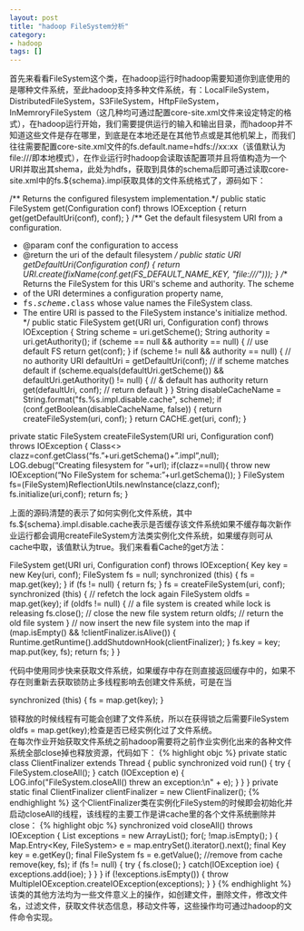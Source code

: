 ```yaml
---
layout: post
title: "hadoop FileSystem分析"
category: 
- hadoop
tags: []
---
```






首先来看看FileSystem这个类，在hadoop运行时hadoop需要知道你到底使用的是哪种文件系统，至此hadoop支持多种文件系统，有：LocalFileSystem，DistributedFileSystem，S3FileSystem，HftpFileSystem，InMemroryFileSystem（这几种均可通过配置core-site.xml文件来设定特定的格式），在hadoop运行开始，我们需要提供运行的输入和输出目录，而hadoop并不知道这些文件是存在哪里，到底是在本地还是在其他节点或是其他机架上，而我们往往需要配置core-site.xml文件的fs.default.name=hdfs://xx:xx（该值默认为file:///即本地模式），在作业运行时hadoop会读取该配置项并且将值构造为一个URI并取出其shema，此处为hdfs，获取到具体的schema后即可通过读取core-site.xml中的fs.${schema}.impl获取具体的文件系统格式了，源码如下：

/** Returns the configured filesystem implementation.*/
public static FileSystem get(Configuration conf) throws IOException {
	return get(getDefaultUri(conf), conf);
}
/** Get the default filesystem URI from a configuration.
   * @param conf the configuration to access
   * @return the uri of the default filesystem
*/
public static URI getDefaultUri(Configuration conf) {
	return URI.create(fixName(conf.get(FS_DEFAULT_NAME_KEY, "file:///")));
}
/** Returns the FileSystem for this URI's scheme and authority.  The scheme
   * of the URI determines a configuration property name,
   * <tt>fs.<i>scheme</i>.class</tt> whose value names the FileSystem class.
   * The entire URI is passed to the FileSystem instance's initialize method.
*/
public static FileSystem get(URI uri, Configuration conf) throws IOException {
	String scheme = uri.getScheme();
	String authority = uri.getAuthority();
	if (scheme == null && authority == null) {     // use default FS
		return get(conf);
	}
	if (scheme != null && authority == null) {     // no authority
		URI defaultUri = getDefaultUri(conf);
		// if scheme matches default
		if (scheme.equals(defaultUri.getScheme()) && defaultUri.getAuthority() != null) {  // & default has authority
			return get(defaultUri, conf);              // return default
		}
	}
	String disableCacheName = String.format("fs.%s.impl.disable.cache", scheme);
    	if (conf.getBoolean(disableCacheName, false)) {
      		return createFileSystem(uri, conf);
    	}
    	return CACHE.get(uri, conf);
}

private static FileSystem createFileSystem(URI uri, Configuration conf) throws IOException {
    	Class<> clazz=conf.getClass(“fs.”+uri.getSchema()+”.impl”,null);
	LOG.debug(“Creating filesystem for ”+url);
	if(clazz==null){
		throw new IOException(“No FileSystem for schema:”+url.getSchema());
	}
	FileSystem fs=(FileSystem)ReflectionUtils.newInstance(clazz,conf);
	fs.initialize(uri,conf);
	return fs;
}

上面的源码清楚的表示了如何实例化文件系统，其中fs.${schema}.impl.disable.cache表示是否缓存该文件系统如果不缓存每次新作业运行都会调用createFileSystem方法类实例化文件系统，如果缓存则可从cache中取，该值默认为true。我们来看看Cache的get方法：

FileSystem get(URI uri, Configuration conf) throws IOException{
      	Key key = new Key(uri, conf);
      	FileSystem fs = null;
      	synchronized (this) {
        		fs = map.get(key);
      	}
      	if (fs != null) {
        		return fs;
      	}
      	fs = createFileSystem(uri, conf);
      	synchronized (this) {  // refetch the lock again
        		FileSystem oldfs = map.get(key);
        		if (oldfs != null) { // a file system is created while lock is releasing
          			fs.close(); // close the new file system
          			return oldfs;  // return the old file system
        		}
        		// now insert the new file system into the map
        		if (map.isEmpty() && !clientFinalizer.isAlive()) {
          			Runtime.getRuntime().addShutdownHook(clientFinalizer);
        		}
        		fs.key = key;
        		map.put(key, fs);
        		return fs;
      	}
}

代码中使用同步快来获取文件系统，如果缓存中存在则直接返回缓存中的，如果不存在则重新去获取锁防止多线程影响去创建文件系统，可是在当

synchronized (this) {
        fs = map.get(key);
}

锁释放的时候线程有可能会创建了文件系统，所以在获得锁之后需要FileSystem oldfs = map.get(key);检查是否已经实例化过了文件系统。</br>
在每次作业开始获取文件系统之前hadoop需要将之前作业实例化出来的各种文件系统全部close掉也释放资源，代码如下：
{% highlight objc %}
private static class ClientFinalizer extends Thread {
    	public synchronized void run() {
      		try {
        			FileSystem.closeAll();
      		} catch (IOException e) {
        			LOG.info("FileSystem.closeAll() threw an exception:\n" + e);
     		}
   	}
}
private static final ClientFinalizer clientFinalizer = new ClientFinalizer();
{% endhighlight %}
这个ClientFinalizer类在实例化FileSystem的时候即会初始化并启动closeAll的线程，该线程的主要工作是讲cache里的各个文件系统删除并close：
{% highlight objc %}
synchronized void closeAll() throws IOException {
      	List<IOException> exceptions = new ArrayList<IOException>();
      	for(; !map.isEmpty(); ) {
        		Map.Entry<Key, FileSystem> e = map.entrySet().iterator().next();
        		final Key key = e.getKey();
        		final FileSystem fs = e.getValue();
        		//remove from cache
        		remove(key, fs);
        		if (fs != null) {
          			try {
            			fs.close();
         			}
          			catch(IOException ioe) {
            			exceptions.add(ioe);
          			}
       		}
      	}
      	if (!exceptions.isEmpty()) {
        		throw MultipleIOException.createIOException(exceptions);
      	}
}
{% endhighlight %}
该类的其他方法均为一些文件意义上的操作，如创建文件，删除文件，修改文件名，过滤文件，获取文件状态信息，移动文件等，这些操作均可通过hadoop的文件命令实现。